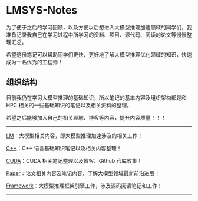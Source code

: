 # LMSYS-Notes

为了便于之后的学习回顾，以及方便以后想进入大模型推理加速领域的同学们，我准备记录我自己在学习过程中所学习的资料、项目、源代码、阅读的论文等慢慢整理汇总。

希望这份笔记可以帮助同学们更快、更好地了解大模型推理优化领域的知识，快速成为一名优秀的工程师！

## 组织结构

目前我仍在学习大模型推理的基础知识，所以笔记的基本内容及组织架构都是和 HPC 相关的一些基础知识的笔记以及相关资料的整理。

希望之后能够加入自己的相关理解、博客等内容，提升内容质量！！！

---

[LM](./LM)：大模型相关内容，即大模型推理加速涉及的相关工作！

[C++](./Tool/Cpp)：C++ 语言基础知识笔记以及相关内容整理！

[CUDA](./Tool/CUDA)：CUDA 相关笔记整理以及博客、Github 仓库收集！

[Paper](./Paper)：论文相关内容及笔记内容，了解大模型领域最新前沿进展！

[Framework](./Tool/Framework)：大模型推理框架引擎工作，涉及源码阅读笔记和工作！

---
